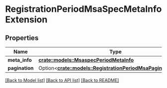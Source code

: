# RegistrationPeriodMsaSpecMetaInfoExtension

## Properties

Name | Type | Description | Notes
------------ | ------------- | ------------- | -------------
**meta_info** | [**crate::models::MsaspecPeriodMetaInfo**](msaspec.MetaInfo.md) |  |
**pagination** | Option<[**crate::models::RegistrationPeriodMsaPagingExtension**](registration.MSAPagingExtension.md)> |  | [optional]

[[Back to Model list]](./README.md#documentation-for-models) [[Back to API list]](./README.md#documentation-for-api-endpoints) [[Back to README]](../README.md)
